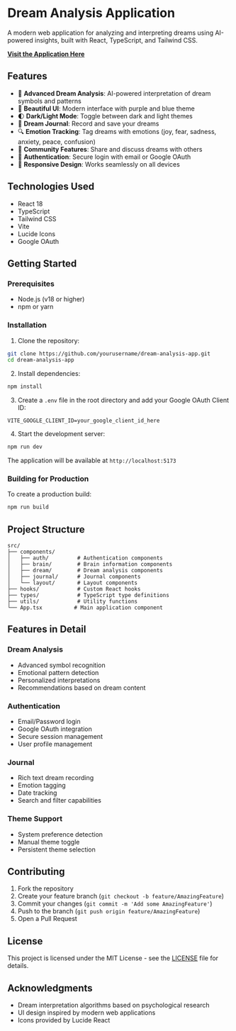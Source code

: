# Dream Analysis Application

A modern web application for analyzing and interpreting dreams using AI-powered insights, built with React, TypeScript, and Tailwind CSS.

**[Visit the Application Here](https://dream-analyzer-nithin.netlify.app/)**

## Features

- 🧠 **Advanced Dream Analysis**: AI-powered interpretation of dream symbols and patterns
- 🎨 **Beautiful UI**: Modern interface with purple and blue theme
- 🌓 **Dark/Light Mode**: Toggle between dark and light themes
- 📝 **Dream Journal**: Record and save your dreams
- 🔍 **Emotion Tracking**: Tag dreams with emotions (joy, fear, sadness, anxiety, peace, confusion)
- 🤝 **Community Features**: Share and discuss dreams with others
- 🔐 **Authentication**: Secure login with email or Google OAuth
- 📱 **Responsive Design**: Works seamlessly on all devices

## Technologies Used

- React 18
- TypeScript
- Tailwind CSS
- Vite
- Lucide Icons
- Google OAuth

## Getting Started

### Prerequisites

- Node.js (v18 or higher)
- npm or yarn

### Installation

1. Clone the repository:
```bash
git clone https://github.com/yourusername/dream-analysis-app.git
cd dream-analysis-app
```

2. Install dependencies:
```bash
npm install
```

3. Create a `.env` file in the root directory and add your Google OAuth Client ID:
```env
VITE_GOOGLE_CLIENT_ID=your_google_client_id_here
```

4. Start the development server:
```bash
npm run dev
```

The application will be available at `http://localhost:5173`

### Building for Production

To create a production build:

```bash
npm run build
```

## Project Structure

```
src/
├── components/
│   ├── auth/         # Authentication components
│   ├── brain/        # Brain information components
│   ├── dream/        # Dream analysis components
│   ├── journal/      # Journal components
│   └── layout/       # Layout components
├── hooks/            # Custom React hooks
├── types/            # TypeScript type definitions
├── utils/            # Utility functions
└── App.tsx          # Main application component
```

## Features in Detail

### Dream Analysis
- Advanced symbol recognition
- Emotional pattern detection
- Personalized interpretations
- Recommendations based on dream content

### Authentication
- Email/Password login
- Google OAuth integration
- Secure session management
- User profile management

### Journal
- Rich text dream recording
- Emotion tagging
- Date tracking
- Search and filter capabilities

### Theme Support
- System preference detection
- Manual theme toggle
- Persistent theme selection

## Contributing

1. Fork the repository
2. Create your feature branch (`git checkout -b feature/AmazingFeature`)
3. Commit your changes (`git commit -m 'Add some AmazingFeature'`)
4. Push to the branch (`git push origin feature/AmazingFeature`)
5. Open a Pull Request

## License

This project is licensed under the MIT License - see the [LICENSE](LICENSE) file for details.

## Acknowledgments

- Dream interpretation algorithms based on psychological research
- UI design inspired by modern web applications
- Icons provided by Lucide React
